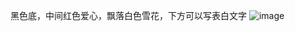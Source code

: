 黑色底，中间红色爱心，飘落白色雪花，下方可以写表白文字
![image](https://github.com/love99you/8/assets/118249630/16fb726d-c265-4ad9-a6c6-bb4c9fd8c239)
